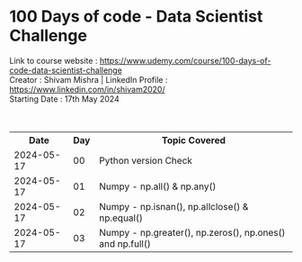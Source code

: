 # 100 Days of code - Data Scientist Challenge
Link to course website : https://www.udemy.com/course/100-days-of-code-data-scientist-challenge
<br>
Creator : Shivam Mishra | LinkedIn Profile : https://www.linkedin.com/in/shivam2020/
<br>
Starting Date : 17th May 2024
<br><br><br>
<table>
  <tr>
    <th>Date</th>
    <th>Day</th>
    <th>Topic Covered</th>
  </tr>
  <tr>
    <td>2024-05-17</td>
    <td>00</td>
    <td>Python version Check</td>
  </tr>
  <tr>
    <td>2024-05-17</td>
    <td>01</td>
    <td>Numpy - np.all() & np.any()</td>
  </tr>
  <tr>
    <td>2024-05-17</td>
    <td>02</td>
    <td>Numpy - np.isnan(), np.allclose() & np.equal()</td>
  </tr>
  <tr>
    <td>2024-05-17</td>
    <td>03</td>
    <td>Numpy - np.greater(), np.zeros(), np.ones() and np.full()</td>
  </tr>
</table>